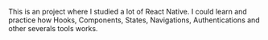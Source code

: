 This is an project where I studied a lot of React Native. I could learn and practice how Hooks, Components, States, Navigations, Authentications and other severals tools works.
